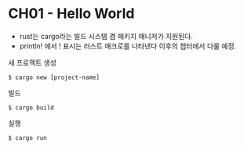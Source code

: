 # CH01 - Hello World

- rust는 cargo라는 빌드 시스템 겸 패키지 매니저가 지원된다.
- println! 에서 ! 표시는 러스트 매크로를 나타낸다 이후의 챕터에서 다룰 예정.

새 프로젝트 생성

`$ cargo new [project-name]`

빌드

`$ cargo build`

실행

`$ cargo run`
